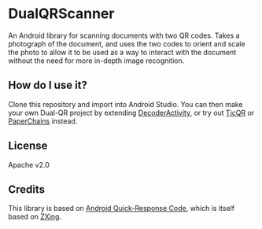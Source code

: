 DualQRScanner
=============

An Android library for scanning documents with two QR codes. Takes a photograph of the document, and uses the two codes to orient and scale the photo to allow it to be used as a way to interact with the document without the need for more in-depth image recognition.


How do I use it?
----------------
Clone this repository and import into Android Studio. You can then make your own Dual-QR project by extending [DecoderActivity](/app/src/main/java/ac/robinson/dualqrscanner/DecoderActivity.java), or try out [TicQR](https://github.com/EnteriseToolkit/ticqr) or [PaperChains](https://github.com/EnteriseToolkit/paperchains) instead.


License
-------
Apache v2.0


Credits
-------
This library is based on [Android Quick-Response Code](https://github.com/phishman3579/android-quick-response-code), which is itself based on [ZXing](https://github.com/zxing/zxing/).
